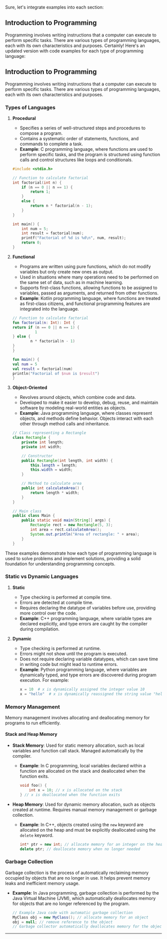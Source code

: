 Sure, let's integrate examples into each section:

## Introduction to Programming

Programming involves writing instructions that a computer can execute to perform specific tasks. There are various types
of programming languages, each with its own characteristics and purposes.
Certainly! Here's an updated version with code examples for each type of programming language:

## Introduction to Programming

Programming involves writing instructions that a computer can execute to perform specific tasks. There are various types
of programming languages, each with its own characteristics and purposes.

### Types of Languages

1. **Procedural**
    - Specifies a series of well-structured steps and procedures to compose a program.
    - Contains a systematic order of statements, functions, and commands to complete a task.
    - **Example**: C programming language, where functions are used to perform specific tasks, and the program is
      structured using function calls and control structures like loops and conditionals.
    ```c
    #include <stdio.h>

    // Function to calculate factorial
    int factorial(int n) {
        if (n == 0 || n == 1) {
            return 1;
        }
        else {
            return n * factorial(n - 1);
        }
    }

    int main() {
        int num = 5;
        int result = factorial(num);
        printf("Factorial of %d is %d\n", num, result);
        return 0;
    }
    ```

2. **Functional**
    - Programs are written using pure functions, which do not modify variables but only create new ones as output.
    - Used in situations where many operations need to be performed on the same set of data, such as in machine
      learning.
    - Supports first-class functions, allowing functions to be assigned to variables, passed as arguments, and returned
      from other functions.
    - **Example**: Kotlin programming language, where functions are treated as first-class citizens, and functional
      programming features are integrated into the language.
    ```kotlin
   // Function to calculate factorial
   fun factorial(n: Int): Int {
   return if (n == 0 || n == 1) {
              1
   } else {
            n * factorial(n - 1)
   }
   }

   fun main() {
   val num = 5
   val result = factorial(num)
   println("Factorial of $num is $result")
   }
   ```

3. **Object-Oriented**
    - Revolves around objects, which combine code and data.
    - Developed to make it easier to develop, debug, reuse, and maintain software by modeling real-world entities as
      objects.
    - **Example**: Java programming language, where classes represent objects, and methods define behavior. Objects
      interact with each other through method calls and inheritance.
    ```java
    // Class representing a Rectangle
    class Rectangle {
        private int length;
        private int width;

        // Constructor
        public Rectangle(int length, int width) {
            this.length = length;
            this.width = width;
        }

        // Method to calculate area
        public int calculateArea() {
            return length * width;
        }
    }

    // Main class
    public class Main {
        public static void main(String[] args) {
            Rectangle rect = new Rectangle(5, 3);
            int area = rect.calculateArea();
            System.out.println("Area of rectangle: " + area);
        }
    }
    ```

These examples demonstrate how each type of programming language is used to solve problems and implement solutions,
providing a solid foundation for understanding programming concepts.

### Static vs Dynamic Languages

1. **Static**
    - Type checking is performed at compile time.
    - Errors are detected at compile time.
    - Requires declaring the datatype of variables before use, providing more control over the code.
    - **Example**: C++ programming language, where variable types are declared explicitly, and type errors are caught by
      the compiler during compilation.

2. **Dynamic**
    - Type checking is performed at runtime.
    - Errors might not show until the program is executed.
    - Does not require declaring variable datatypes, which can save time in writing code but might lead to runtime
      errors.
    - **Example**: Python programming language, where variables are dynamically typed, and type errors are discovered
      during program execution. For example:
        ```python
        x = 10  # x is dynamically assigned the integer value 10
        x = "hello"  # x is dynamically reassigned the string value "hello"
        ```

### Memory Management

Memory management involves allocating and deallocating memory for programs to run efficiently.

#### Stack and Heap Memory

- **Stack Memory**: Used for static memory allocation, such as local variables and function call stack. Managed
  automatically by the compiler.
    - **Example**: In C programming, local variables declared within a function are allocated on the stack and
      deallocated when the function exits.
      ```c
      void foo() {
          int x = 10; // x is allocated on the stack
      } // x is deallocated when the function exits
      ```

- **Heap Memory**: Used for dynamic memory allocation, such as objects created at runtime. Requires manual memory
  management or garbage collection.
    - **Example**: In C++, objects created using the `new` keyword are allocated on the heap and must be explicitly
      deallocated using the `delete` keyword.
      ```cpp
      int* ptr = new int; // allocate memory for an integer on the heap
      delete ptr; // deallocate memory when no longer needed
      ```

### Garbage Collection

Garbage collection is the process of automatically reclaiming memory occupied by objects that are no longer in use. It
helps prevent memory leaks and inefficient memory usage.

- **Example**: In Java programming, garbage collection is performed by the Java Virtual Machine (JVM), which
  automatically deallocates memory for objects that are no longer referenced by the program.
    ```java
    // Example Java code with automatic garbage collection
    MyClass obj = new MyClass(); // allocate memory for an object
    obj = null; // remove reference to the object
    // Garbage collector automatically deallocates memory for the object
    ```

---
